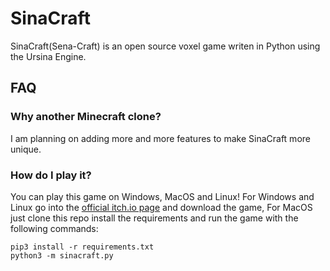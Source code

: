 # SinaCraft

SinaCraft(Sena-Craft) is an open source voxel game writen in Python using the Ursina Engine.

## FAQ

### Why another Minecraft clone?

I am planning on adding more and more features to make SinaCraft more unique.

### How do I play it?

You can play this game on Windows, MacOS and Linux! For Windows and Linux go into the [official itch.io page](https://github.com/SuperZekes/SinaCraft/releases) and download the game, For MacOS just clone this repo install the requirements and run the game with the following commands:
```
pip3 install -r requirements.txt
python3 -m sinacraft.py
```
